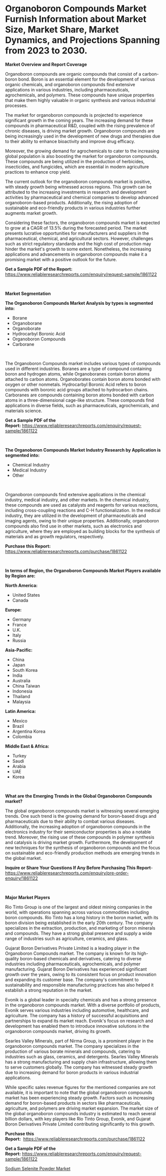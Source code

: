 <p><h1>Organoboron Compounds Market Furnish Information about Market Size, Market Share, Market Dynamics, and Projections Spanning from 2023 to 2030.</h1></p><p><strong>Market Overview and Report Coverage</strong></p>
<p><p>Organoboron compounds are organic compounds that consist of a carbon-boron bond. Boron is an essential element for the development of various organic chemicals, and organoboron compounds find extensive applications in various industries, including pharmaceuticals, agrochemicals, and polymers. These compounds have unique properties that make them highly valuable in organic synthesis and various industrial processes.</p><p>The market for organoboron compounds is projected to experience significant growth in the coming years. The increasing demand for these compounds in pharmaceutical R&D, coupled with the rising prevalence of chronic diseases, is driving market growth. Organoboron compounds are being increasingly used in the development of new drugs and therapies due to their ability to enhance bioactivity and improve drug efficacy.</p><p>Moreover, the growing demand for agrochemicals to cater to the increasing global population is also boosting the market for organoboron compounds. These compounds are being utilized in the production of herbicides, insecticides, and fungicides, which are essential in modern agriculture practices to enhance crop yield.</p><p>The current outlook for the organoboron compounds market is positive, with steady growth being witnessed across regions. This growth can be attributed to the increasing investments in research and development activities by pharmaceutical and chemical companies to develop advanced organoboron-based products. Additionally, the rising adoption of sustainable and eco-friendly products in various industries further augments market growth.</p><p>Considering these factors, the organoboron compounds market is expected to grow at a CAGR of 13.5% during the forecasted period. The market presents lucrative opportunities for manufacturers and suppliers in the pharmaceutical, chemical, and agricultural sectors. However, challenges such as strict regulatory standards and the high cost of production may hinder the market's growth to some extent. Nonetheless, the increasing applications and advancements in organoboron compounds make it a promising market with a positive outlook for the future.</p></p>
<p><strong>Get a Sample PDF of the Report:</strong> <a href="https://www.reliableresearchreports.com/enquiry/request-sample/1861122">https://www.reliableresearchreports.com/enquiry/request-sample/1861122</a></p>
<p>&nbsp;</p>
<p><strong>Market Segmentation</strong></p>
<p><strong>The Organoboron Compounds Market Analysis by types is segmented into:</strong></p>
<p><ul><li>Borane</li><li>Organoborane</li><li>Organoborate</li><li>Hydrocarbyl Boronic Acid</li><li>Organoboron Compounds</li><li>Carborane</li></ul></p>
<p>&nbsp;</p>
<p><p>The Organoboron Compounds market includes various types of compounds used in different industries. Boranes are a type of compound containing boron and hydrogen atoms, while Organoboranes contain boron atoms attached to carbon atoms. Organoborates contain boron atoms bonded with oxygen or other nonmetals. Hydrocarbyl Boronic Acid refers to boron compounds with boronic acid groups attached to hydrocarbon chains. Carboranes are compounds containing boron atoms bonded with carbon atoms in a three-dimensional cage-like structure. These compounds find applications in diverse fields, such as pharmaceuticals, agrochemicals, and materials science.</p></p>
<p><strong>Get a Sample PDF of the Report:</strong>&nbsp;<a href="https://www.reliableresearchreports.com/enquiry/request-sample/1861122">https://www.reliableresearchreports.com/enquiry/request-sample/1861122</a></p>
<p>&nbsp;</p>
<p><strong>The Organoboron Compounds Market Industry Research by Application is segmented into:</strong></p>
<p><ul><li>Chemical Industry</li><li>Medical Industry</li><li>Other</li></ul></p>
<p>&nbsp;</p>
<p><p>Organoboron compounds find extensive applications in the chemical industry, medical industry, and other markets. In the chemical industry, these compounds are used as catalysts and reagents for various reactions, including cross-coupling reactions and C-H functionalization. In the medical industry, they are utilized in the development of pharmaceuticals and imaging agents, owing to their unique properties. Additionally, organoboron compounds also find use in other markets, such as electronics and agriculture, where they are employed as building blocks for the synthesis of materials and as growth regulators, respectively.</p></p>
<p><strong>Purchase this Report:</strong>&nbsp; <a href="https://www.reliableresearchreports.com/purchase/1861122">https://www.reliableresearchreports.com/purchase/1861122</a></p>
<p>&nbsp;</p>
<p><strong>In terms of Region, the Organoboron Compounds Market Players available by Region are:</strong></p>
<p>
    <p> <strong> North America: </strong>
        <ul>
            <li>United States</li>
            <li>Canada</li>
        </ul>
        </p> 
    <p> <strong> Europe: </strong>
        <ul>
            <li>Germany</li>
            <li>France</li>
            <li>U.K.</li>
            <li>Italy</li>
            <li>Russia</li>
        </ul>
        </p> 
    <p> <strong> Asia-Pacific: </strong>
        <ul>
            <li>China</li>
            <li>Japan</li>
            <li>South Korea</li>
            <li>India</li>
            <li>Australia</li>
            <li>China Taiwan</li>
            <li>Indonesia</li>
            <li>Thailand</li>
            <li>Malaysia</li>
        </ul>
        </p> 
    <p> <strong> Latin America: </strong>
        <ul>
            <li>Mexico</li>
            <li>Brazil</li>
            <li>Argentina Korea</li>
            <li>Colombia</li>
        </ul>
        </p> 
    <p> <strong> Middle East & Africa: </strong>
        <ul>
            <li>Turkey</li>
            <li>Saudi</li>
            <li>Arabia</li>
            <li>UAE</li>
            <li>Korea</li>
        </ul>
    </p>
    </p>
<p>&nbsp;</p>
<p><strong>What are the Emerging Trends in the Global Organoboron Compounds market?</strong></p>
<p><p>The global organoboron compounds market is witnessing several emerging trends. One such trend is the growing demand for boron-based drugs and pharmaceuticals due to their ability to combat various diseases. Additionally, the increasing adoption of organoboron compounds in the electronics industry for their semiconductor properties is also a notable trend. Moreover, the rising use of these compounds in polymer synthesis and catalysis is driving market growth. Furthermore, the development of new techniques for the synthesis of organoboron compounds and the focus on sustainable and eco-friendly production methods are emerging trends in the global market.</p></p>
<p><strong>Inquire or Share Your Questions If Any Before Purchasing This Report</strong>- <a href="https://www.reliableresearchreports.com/enquiry/pre-order-enquiry/1861122">https://www.reliableresearchreports.com/enquiry/pre-order-enquiry/1861122</a></p>
<p>&nbsp;</p>
<p><strong>Major Market Players</strong></p>
<p><p>Rio Tinto Group is one of the largest and oldest mining companies in the world, with operations spanning across various commodities including boron compounds. Rio Tinto has a long history in the boron market, with its boron division being established in the early 20th century. The company specializes in the extraction, production, and marketing of boron minerals and compounds. They have a strong global presence and supply a wide range of industries such as agriculture, ceramics, and glass.</p><p>Gujarat Boron Derivatives Private Limited is a leading player in the Organoboron Compounds market. The company is known for its high-quality boron-based chemicals and derivatives, catering to diverse industries including pharmaceuticals, agrochemicals, and polymer manufacturing. Gujarat Boron Derivatives has experienced significant growth over the years, owing to its consistent focus on product innovation and expanding its customer base. The company's commitment to sustainability and responsible manufacturing practices has also helped it establish a strong reputation in the market.</p><p>Evonik is a global leader in specialty chemicals and has a strong presence in the organoboron compounds market. With a diverse portfolio of products, Evonik serves various industries including automotive, healthcare, and agriculture. The company has a history of successful acquisitions and partnerships to expand its market reach. Evonik's focus on research and development has enabled them to introduce innovative solutions in the organoboron compounds market, driving its growth.</p><p>Searles Valley Minerals, part of Nirma Group, is a prominent player in the organoboron compounds market. The company specializes in the production of various borate minerals and compounds, catering to industries such as glass, ceramics, and detergents. Searles Valley Minerals has a strong manufacturing and supply chain infrastructure, allowing them to serve customers globally. The company has witnessed steady growth due to increasing demand for boron products in various industrial applications.</p><p>While specific sales revenue figures for the mentioned companies are not available, it is important to note that the global organoboron compounds market has been experiencing steady growth. Factors such as increasing demand for boron-based products in sectors like pharmaceuticals, agriculture, and polymers are driving market expansion. The market size of the global organoboron compounds industry is estimated to reach several billion dollars, with key players like Rio Tinto Group, Evonik, and Gujarat Boron Derivatives Private Limited contributing significantly to this growth.</p></p>
<p><strong>Purchase this Report:</strong>&nbsp;&nbsp;<a href="https://www.reliableresearchreports.com/purchase/1861122">https://www.reliableresearchreports.com/purchase/1861122</a></p>
<p></p>
<p><strong>Get a Sample PDF of the Report:</strong>&nbsp;<a href="https://www.reliableresearchreports.com/enquiry/request-sample/1861122">https://www.reliableresearchreports.com/enquiry/request-sample/1861122</a></p>
<p><p><a href="https://github.com/NorbertYates/Market-Research-Report-List-2/blob/main/sodium-selenite-powder-market.md">Sodium Selenite Powder Market</a></p></p>